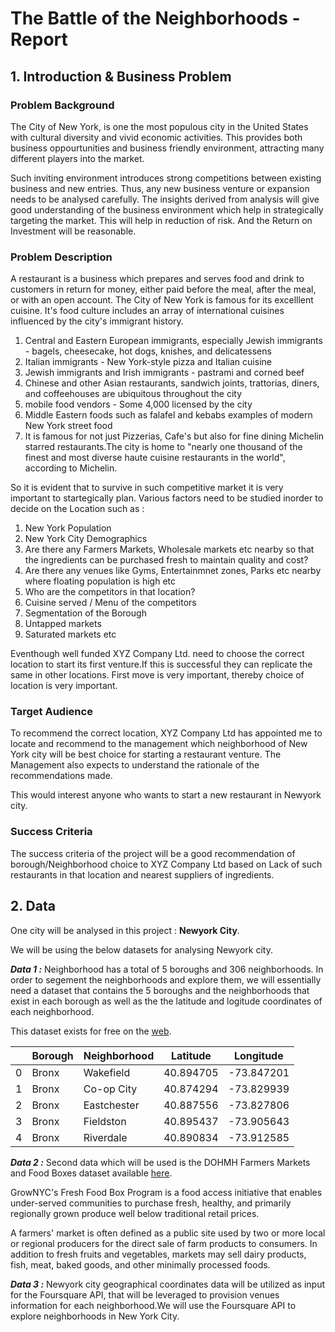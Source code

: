 # The Battle of the Neighborhoods - Report

## 1. Introduction & Business Problem

### Problem Background

The City of New York, is one the most populous city in the United States with cultural diversity and vivid economic activities. This provides both business oppourtunities and business friendly environment, attracting many different players into the market.

Such inviting environment introduces strong competitions between existing business and new entries. Thus, any new business venture or expansion needs to be analysed carefully. The insights derived from analysis will give good understanding of the business environment which help in strategically targeting the market. This will help in reduction of risk. And the Return on Investment will be reasonable.

### Problem Description

A restaurant is a business which prepares and serves food and drink to customers in return for money, either paid before the meal, after the meal, or with an open account. The City of New York is famous for its excelllent cuisine. It's food culture includes an array of international cuisines influenced by the city's immigrant history.

1. Central and Eastern European immigrants, especially Jewish immigrants - bagels, cheesecake, hot dogs, knishes, and delicatessens
2. Italian immigrants - New York-style pizza and Italian cuisine
3. Jewish immigrants and Irish immigrants - pastrami and corned beef
4. Chinese and other Asian restaurants, sandwich joints, trattorias, diners, and coffeehouses are ubiquitous throughout the city
5. mobile food vendors - Some 4,000 licensed by the city
6. Middle Eastern foods such as falafel and kebabs examples of modern New York street food
7. It is famous for not just Pizzerias, Cafe's but also for fine dining Michelin starred restaurants.The city is home to "nearly one thousand of the finest and most diverse haute cuisine restaurants in the world", according to Michelin.

So it is evident that to survive in such competitive market it is very important to startegically plan. Various factors need to be studied inorder to decide on the Location such as :

1. New York Population
2. New York City Demographics
3. Are there any Farmers Markets, Wholesale markets etc nearby so that the ingredients can be purchased fresh to maintain quality and cost?
4. Are there any venues like Gyms, Entertainmnet zones, Parks etc nearby where floating population is high etc
5. Who are the competitors in that location?
6. Cuisine served / Menu of the competitors
7. Segmentation of the Borough
8. Untapped markets
9. Saturated markets etc

Eventhough well funded XYZ Company Ltd. need to choose the correct location to start its first venture.If this is successful they can replicate the same in other locations. First move is very important, thereby choice of location is very important.

### Target Audience

To recommend the correct location, XYZ Company Ltd has appointed me to locate and recommend to the management which neighborhood of New York city will be best choice for starting a restaurant venture. The Management also expects to understand the rationale of the recommendations made.

This would interest anyone who wants to start a new restaurant in Newyork city.

### Success Criteria

The success criteria of the project will be a good recommendation of borough/Neighborhood choice to XYZ Company Ltd based on Lack of such restaurants in that location and nearest suppliers of ingredients.

## 2. Data

One city will be analysed in this project : **Newyork City**.

We will be using the below datasets for analysing Newyork city.

***Data 1 :*** Neighborhood has a total of 5 boroughs and 306 neighborhoods. In order to segement the neighborhoods and explore them, we will essentially need a dataset that contains the 5 boroughs and the neighborhoods that exist in each borough as well as the the latitude and logitude coordinates of each neighborhood.

This dataset exists for free on the [web](https://geo.nyu.edu/catalog/nyu_2451_34572).

||Borough|Neighborhood|Latitude|Longitude|
|---|---|---|---|---|
|0|Bronx|Wakefield|40.894705|-73.847201|
|1|Bronx|Co-op City|40.874294|-73.829939|
|2|Bronx|Eastchester|40.887556|-73.827806|
|3|Bronx|Fieldston|40.895437|-73.905643|
|4|Bronx|Riverdale|40.890834|-73.912585|

***Data 2 :*** Second data which will be used is the DOHMH Farmers Markets and Food Boxes dataset available [here](https://data.cityofnewyork.us/dataset/DOHMH-Farmers-Markets-and-Food-Boxes/8vwk-6iz2).

GrowNYC's Fresh Food Box Program is a food access initiative that enables under-served communities to purchase fresh, healthy, and primarily regionally grown produce well below traditional retail prices.

A farmers' market is often defined as a public site used by two or more local or regional producers for the direct sale of farm products to consumers. In addition to fresh fruits and vegetables, markets may sell dairy products, fish, meat, baked goods, and other minimally processed foods.

***Data 3 :*** Newyork city geographical coordinates data will be utilized as input for the Foursquare API, that will be leveraged to provision venues information for each neighborhood.We will use the Foursquare API to explore neighborhoods in New York City.
